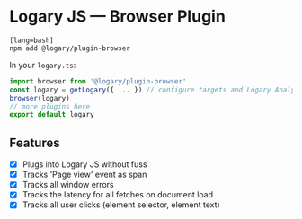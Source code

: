 # Logary JS — Browser Plugin

    [lang=bash]
    npm add @logary/plugin-browser

In your `logary.ts`:

```typescript
import browser from '@logary/plugin-browser'
const logary = getLogary({ ... }) // configure targets and Logary Analytics ID here
browser(logary)
// more plugins here
export default logary
```

## Features

- [x] Plugs into Logary JS without fuss
- [x] Tracks 'Page view' event as span
- [x] Tracks all window errors
- [x] Tracks the latency for all fetches on document load
- [x] Tracks all user clicks (element selector, element text)
